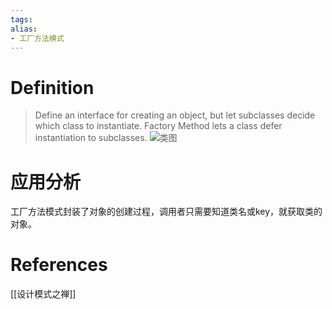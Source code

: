 ```yaml
---
tags: 
alias:
- 工厂方法模式
---
```

 
# Definition
> Define an interface for creating an object, but let subclasses decide which class to instantiate. Factory Method lets a class defer instantiation to subclasses.
![类图](https://gd-hbimg.huaban.com/906d900432dbc4b340e2c03673424cf5c936966515511-4sKpN2)
# 应用分析
工厂方法模式封装了对象的创建过程，调用者只需要知道类名或key，就获取类的对象。

# References 
[[设计模式之禅]]


